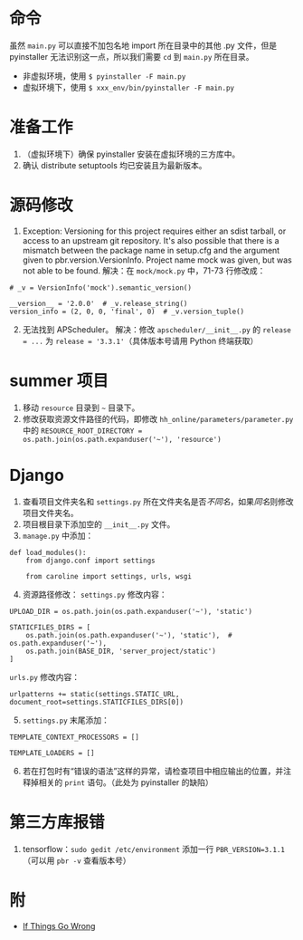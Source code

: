 # 命令
虽然 `main.py` 可以直接不加包名地 import 所在目录中的其他 .py 文件，但是 pyinstaller 无法识别这一点，所以我们需要 `cd` 到 `main.py` 所在目录。

  * 非虚拟环境，使用 `$ pyinstaller -F main.py`
  * 虚拟环境下，使用 `$ xxx_env/bin/pyinstaller -F main.py`

# 准备工作
1. （虚拟环境下）确保 pyinstaller 安装在虚拟环境的三方库中。
2. 确认 distribute setuptools 均已安装且为最新版本。

# 源码修改
1. Exception: Versioning for this project requires either an sdist tarball, or access to an upstream git repository. It's also possible that there is a mismatch between the package name in setup.cfg and the argument given to pbr.version.VersionInfo. Project name mock was given, but was not able to be found.
  解决：在 `mock/mock.py` 中，71-73 行修改成：
  ```
  # _v = VersionInfo('mock').semantic_version()

  __version__ = '2.0.0'  # _v.release_string()
  version_info = (2, 0, 0, 'final', 0)  # _v.version_tuple()
  ```
2. 无法找到 APScheduler。
  解决：修改 `apscheduler/__init__.py` 的 `release = ...` 为 `release = '3.3.1'`（具体版本号请用 Python 终端获取）

# summer 项目
1. 移动 `resource` 目录到 `~` 目录下。
2. 修改获取资源文件路径的代码，即修改 `hh_online/parameters/parameter.py` 中的 `RESOURCE_ROOT_DIRECTORY = os.path.join(os.path.expanduser('~'), 'resource')`

# Django
1. 查看项目文件夹名和 `settings.py` 所在文件夹名是否*不同名*，如果*同名*则修改项目文件夹名。
2. 项目根目录下添加空的 `__init__.py` 文件。
3. `manage.py` 中添加：
  ```
  def load_modules():
      from django.conf import settings
  
      from caroline import settings, urls, wsgi
  ```
4. 资源路径修改：
`settings.py` 修改内容：
  ```
  UPLOAD_DIR = os.path.join(os.path.expanduser('~'), 'static')

  STATICFILES_DIRS = [
      os.path.join(os.path.expanduser('~'), 'static'),  # os.path.expanduser('~'),
      os.path.join(BASE_DIR, 'server_project/static')
  ]
  ```
`urls.py` 修改内容：
  ```
  urlpatterns += static(settings.STATIC_URL, document_root=settings.STATICFILES_DIRS[0])
  ```
5. `settings.py` 末尾添加：
  ```
  TEMPLATE_CONTEXT_PROCESSORS = []

  TEMPLATE_LOADERS = []
  ```
6. 若在打包时有“错误的语法”这样的异常，请检查项目中相应输出的位置，并注释掉相关的 `print` 语句。（此处为 pyinstaller 的缺陷）

# 第三方库报错
1. tensorflow：`sudo gedit /etc/environment` 添加一行 `PBR_VERSION=3.1.1`（可以用 `pbr -v` 查看版本号）


# 附
* [If Things Go Wrong](https://github.com/pyinstaller/pyinstaller/wiki/If-Things-Go-Wrong)
